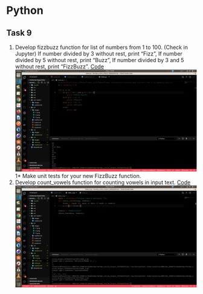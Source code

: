 # Python

## Task 9

1. Develop fizzbuzz function for list of numbers from 1 to 100. (Check in Jupyter)
If number divided by 3 without rest, print “Fizz”,
If number divided by 5 without rest, print “Buzz”,
If number divided by 3 and 5 without rest, print “FizzBuzz”.
[Code](./index.py)
![Screen 1](./images/91.png)
1* Make unit tests for your new FizzBuzz function.
2. Develop count_vowels function for counting vowels in input text.
[Code](./index2.py)
![Screen 1](./images/92.png)
